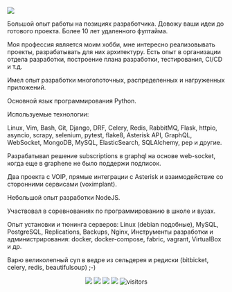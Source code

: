 <a href="https://career.habr.com/imigunov"><img src="https://readme-typing-svg.herokuapp.com?font=Fira+Code&size=24&center=true&vCenter=true&pause=1000&width=846&lines=Welcome+to+my+profile!;Extensive+experience+as+a+developer;More+than+8+years+of+remote+full-time;https%3A%2F%2Fcareer.habr.com%2Fimigunov"></a>

<p>Большой опыт работы на позициях разработчика. Довожу ваши идеи до готового проекта. Более 10 лет удаленного фултайма.</p>
<p>Моя профессия является моим хобби, мне интересно реализовывать проекты, разрабатывать для них архитектуру. Есть опыт в организации отдела разработки, построение плана разработки, тестирования, CI/CD и т.д.</p>
<p>Имел опыт разработки многопоточных, распределенных и нагруженных приложений.</p>
<p>Основной язык программирования Python. </p>
<p>Используемые технологии:</p>
Linux, Vim, Bash, Git, Django, DRF, Celery, Redis, RabbitMQ, Flask, httpio, asyncio, scrapy, selenium, pytest, flake8, Asterisk API, GraphQL, WebSocket, MongoDB, MySQL, ElasticSearch, SQLAlchemy, pep и другие.

<p>Разрабатывал решение subscriptions в graphql на основе web-socket, когда еще в graphene не было поддержи подписок.</p>
<p>Два проекта с VOIP, прямые интеграции с Asterisk и взаимодействие со сторонними сервисами (voximplant).</p>
<p>Небольшой опыт разработки NodeJS.</p>
<p>Участвовал в соревнованиях по программированию в школе и вузах.</p>
<p>Опыт установки и тюнинга серверов: Linux (debian подобные), MySQL, PostgreSQL, Replications, Backups, Nginx,
Инструменты разработки и администрирования: docker, docker-compose, fabric, vagrant, VirtualBox и др.

Варю великолепный суп в ведре из сельдерея и редиски (bitbicket, celery, redis, beautifulsoup) ;-)
<p align="center">
    <a href="https://imfckg.t.me"><img src="https://img.shields.io/badge/telegram-imfckg-green"></a>
    <a href="https://github.com/python/cpython"><img src="https://img.shields.io/badge/Python-3.12-FF1493.svg"></a>
    <a href="https://github.com/imfckg/imfckg/graphs/contributors"><img src="https://img.shields.io/github/contributors/imfckg/imfckg?color=blue"></a>
    <a href="https://github.com/imfckg/iprange/stargazers"><img src="https://img.shields.io/github/stars/imfckg/iprange.svg?logo=github"></a>
    <img src="https://visitor-badge.laobi.icu/badge?page_id=imfckg.imfckg" alt="visitors"/>   
</p>
